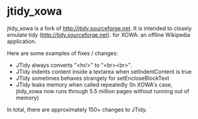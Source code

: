 jtidy_xowa
==========

jtidy_xowa is a fork of http://jtidy.sourceforge.net. It is intended to closely emulate tidy (http://tidy.sourceforge.net). for XOWA: an offline Wikipedia application.

Here are some examples of fixes / changes:

* JTidy always converts "&lt;hr/>" to "&lt;br>&lt;br>".
* JTidy indents content inside a textarea when setIndentContent is true
* JTidy sometimes behaves strangely for setEncloseBlockText
* JTidy leaks memory when called repeatedly (In XOWA's case, jtidy_xowa now runs through 5.5 million pages without running out of memory)

In total, there are approximately 150+ changes to JTidy.
